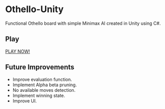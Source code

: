 # Othello-Unity
Functional Othello board with simple Minimax AI created in Unity using C#. 

## Play
[PLAY NOW!](https://hecris.github.io/Othello-Unity/Othello%20AI/Builds/WebGL/index.html)

## Future Improvements
- Improve evaluation function.
- Implement Alpha beta pruning.
- No available moves detection.
- Implement winning state.
- Improve UI.

